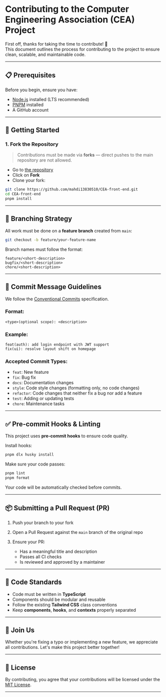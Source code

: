 
# Contributing to the Computer Engineering Association (CEA) Project

First off, thanks for taking the time to contribute! 🎉  
This document outlines the process for contributing to the project to ensure clean, scalable, and maintainable code.

---

## 📋 Prerequisites

Before you begin, ensure you have:

- [Node.js](https://nodejs.org/) installed (LTS recommended)
- [PNPM](https://pnpm.io/) installed
- A GitHub account

---

## 🚀 Getting Started

### 1. Fork the Repository

> Contributions must be made via **forks** — direct pushes to the main repository are not allowed.

- Go to [the repository](https://github.com/mahdi13830510/CEA-front-end)
- Click on **Fork**
- Clone your fork:

```bash
git clone https://github.com/mahdi13830510/CEA-front-end.git
cd CEA-front-end
pnpm install
````

---

## 🌿 Branching Strategy

All work must be done on a **feature branch** created from `main`:

```bash
git checkout -b feature/your-feature-name
```

Branch names must follow the format:

```
feature/<short-description>
bugfix/<short-description>
chore/<short-description>
```

---

## 📝 Commit Message Guidelines

We follow the [Conventional Commits](https://www.conventionalcommits.org/en/v1.0.0/) specification.

### Format:

```
<type>(optional scope): <description>
```

### Example:

```
feat(auth): add login endpoint with JWT support
fix(ui): resolve layout shift on homepage
```

### Accepted Commit Types:

* `feat`: New feature
* `fix`: Bug fix
* `docs`: Documentation changes
* `style`: Code style changes (formatting only, no code changes)
* `refactor`: Code changes that neither fix a bug nor add a feature
* `test`: Adding or updating tests
* `chore`: Maintenance tasks

---

## ✅ Pre-commit Hooks & Linting

This project uses **pre-commit hooks** to ensure code quality.

Install hooks:

```bash
pnpm dlx husky install
```

Make sure your code passes:

```bash
pnpm lint
pnpm format
```

Your code will be automatically checked before commits.

---

## 📦 Submitting a Pull Request (PR)

1. Push your branch to your fork
2. Open a Pull Request against the `main` branch of the original repo
3. Ensure your PR:

   * Has a meaningful title and description
   * Passes all CI checks
   * Is reviewed and approved by a maintainer

---

## 🧪 Code Standards

* Code must be written in **TypeScript**
* Components should be modular and reusable
* Follow the existing **Tailwind CSS** class conventions
* Keep **components**, **hooks**, and **contexts** properly separated

---

## 🙌 Join Us

Whether you're fixing a typo or implementing a new feature, we appreciate all contributions. Let's make this project better together!

---

## 📜 License

By contributing, you agree that your contributions will be licensed under the [MIT License](LICENSE).


---
